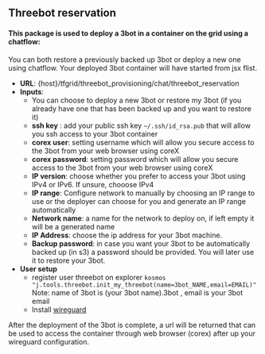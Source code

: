 ## Threebot reservation

#### This package is used to deploy a 3bot in a container on the grid using a chatflow:
You can both restore a previously backed up 3bot or deploy a new one using chatflow.
Your deployed 3bot container will have started from jsx flist.

* **URL**: {host}/tfgrid/threebot_provisioning/chat/threebot_reservation
* **Inputs**:
   - You can choose to deploy a new 3bot or restore my 3bot (if you already have one that has been backed up and you want to restore it)
   - **ssh key** : add your public ssh key `~/.ssh/id_rsa.pub` that will allow you ssh access to your 3bot container
   - **corex user**: setting username which will allow you secure access to the 3bot from your web browser using coreX
   - **corex password**: setting password which will allow you secure access to the 3bot from your web browser using coreX
   - **IP version**: choose whether you prefer to access your 3bot using IPv4 or IPv6. If unsure, chooose IPv4
   - **IP range**: Configure network to manually by choosing an IP range to use or the deployer can choose for you and generate an IP range automatically
   - **Network name**: a name for the network to deploy on,  if left empty it will be a generated name
   - **IP Address**: choose the ip address for your 3bot machine.
   - **Backup password**: in case you want your 3bot to be automatically backed up (in s3) a password should be provided. You will later use it to restore your 3bot.
* **User setup** 
    - register user threebot on explorer ```kosmos "j.tools.threebot.init_my_threebot(name=3bot_NAME,email=EMAIL)"``` Note: name of 3bot is (your 3bot name).3bot , email is your 3bot email
    - Install [wireguard](https://www.wireguard.com/install/)


After the deployment of the 3bot is complete, a url will be returned that can be used to access the container through web browser (corex) after up your wireguard configuration.
